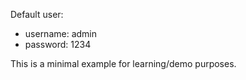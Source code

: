 
Default user:
- username: admin
- password: 1234

This is a minimal example for learning/demo purposes.
